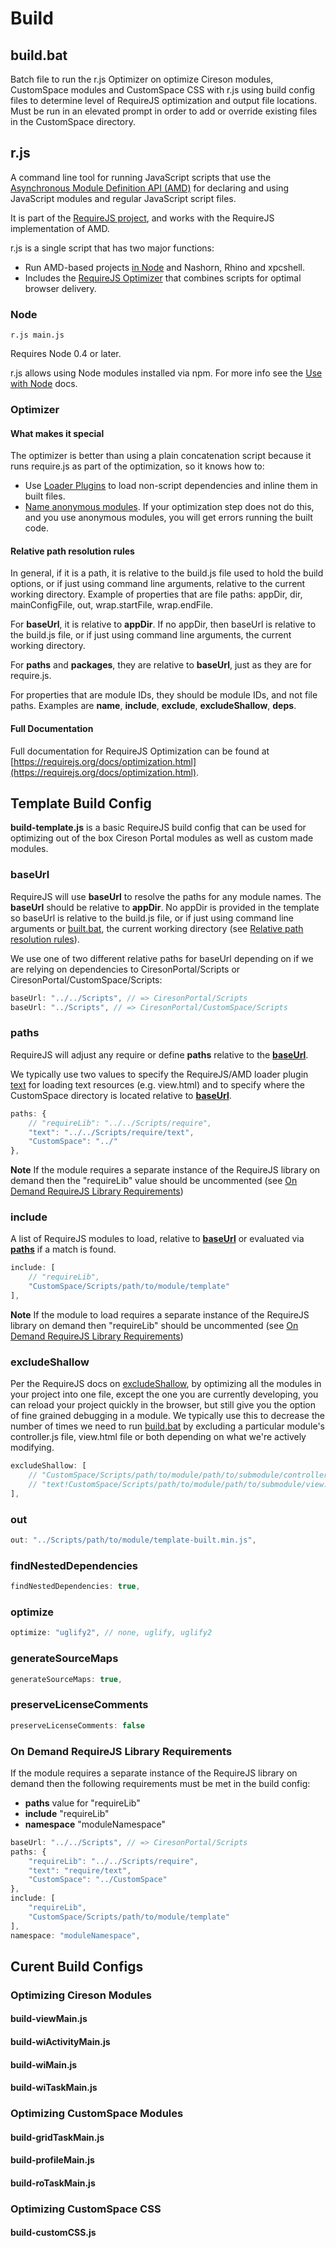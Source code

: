 
# Build

## build.bat

Batch file to run the r.js Optimizer on optimize Cireson modules, CustomSpace modules and CustomSpace CSS with r.js using build config files to determine level of RequireJS optimization and output file locations.
Must be run in an elevated prompt in order to add or override existing files in the CustomSpace directory.

## r.js

A command line tool for running JavaScript scripts that use the
[Asynchronous Module Definition API (AMD)](https://github.com/amdjs/amdjs-api/blob/master/AMD.md)
for declaring and using JavaScript modules and regular JavaScript script files.

It is part of the [RequireJS project](http://requirejs.org), and works with
the RequireJS implementation of AMD.

r.js is a single script that has two major functions:

* Run AMD-based projects [in Node](http://requirejs.org/docs/node.html) and Nashorn, Rhino and xpcshell.
* Includes the [RequireJS Optimizer](http://requirejs.org/docs/optimization.html)
that combines scripts for optimal browser delivery.

### Node

    r.js main.js

Requires Node 0.4 or later.

r.js allows using Node modules installed via npm. For more info see the
[Use with Node](http://requirejs.org/docs/node.html) docs.

### Optimizer

#### What makes it special

The optimizer is better than using a plain concatenation script because it runs
require.js as part of the optimization, so it knows how to:

* Use [Loader Plugins](http://requirejs.org/docs/plugins.html) to load non-script
dependencies and inline them in built files.
* [Name anonymous modules](http://requirejs.org/docs/api.html#modulename).
If your optimization step does not do this, and you use anonymous modules, you
will get errors running the built code.

#### Relative path resolution rules

In general, if it is a path, it is relative to the build.js file used to hold the build options, or if just using command line arguments, relative to the current working directory. Example of properties that are file paths: appDir, dir, mainConfigFile, out, wrap.startFile, wrap.endFile.

For **baseUrl**, it is relative to **appDir**. If no appDir, then baseUrl is relative to the build.js file, or if just using command line arguments, the current working directory.

For **paths** and **packages**, they are relative to **baseUrl**, just as they are for require.js.

For properties that are module IDs, they should be module IDs, and not file paths. Examples are **name**, **include**, **exclude**, **excludeShallow**, **deps**.

#### Full Documentation

Full documentation for RequireJS Optimization can be found at [https://requirejs.org/docs/optimization.html](https://requirejs.org/docs/optimization.html).

## Template Build Config

**build-template.js** is a basic RequireJS build config that can be used for optimizing out of the box Cireson Portal modules as well as custom made modules. 

### baseUrl

RequireJS will use **baseUrl** to resolve the paths for any module names. The **baseUrl** should be relative to **appDir**.  No appDir is provided in the template so baseUrl is relative to the build.js file, or if just using command line arguments or [built.bat](#build), the current working directory (see [Relative path resolution rules](#relative-path-resolution-rules)).  

We use one of two different relative paths for baseUrl depending on if we are relying on dependencies to CiresonPortal/Scripts or CiresonPortal/CustomSpace/Scripts:
```javascript
baseUrl: "../../Scripts", // => CiresonPortal/Scripts
baseUrl: "../Scripts", // => CiresonPortal/CustomSpace/Scripts
```

### paths

RequireJS will adjust any require or define **paths** relative to the [**baseUrl**](#baseurl). 

We typically use two values to specify the RequireJS/AMD loader plugin [text](https://github.com/requirejs/text) for loading text resources (e.g. view.html) and to specify where the CustomSpace directory is located relative to [**baseUrl**](#baseurl).
```javascript
paths: {
    // "requireLib": "../../Scripts/require",
    "text": "../../Scripts/require/text",
    "CustomSpace": "../"
},
```
**Note** If the module requires a separate instance of the RequireJS library on demand then the "requireLib" value should be uncommented (see [On Demand RequireJS Library Requirements](#on-demand-requirejs-library-requirements))
### include
A list of RequireJS modules to load, relative to [**baseUrl**](#baseurl) or  evaluated via [**paths**](#paths) if a match is found.
```javascript
include: [
    // "requireLib",
    "CustomSpace/Scripts/path/to/module/template"
],
```
**Note** If the module to load requires a separate instance of the RequireJS library on demand then "requireLib" should be uncommented (see [On Demand RequireJS Library Requirements](#on-demand-requirejs-library-requirements))

### excludeShallow

Per the RequireJS docs on [excludeShallow](https://requirejs.org/docs/optimization.html#shallow), by optimizing all the modules in your project into one file, except the one you are currently developing, you can reload your project quickly in the browser, but still give you the option of fine grained debugging in a module.  We typically use this to decrease the number of times we need to run [build.bat](#built) by excluding a particular module's controller.js file, view.html file or both depending  on what we're actively modifying.
```javascript
excludeShallow: [ 
    // "CustomSpace/Scripts/path/to/module/path/to/submodule/controller",
    // "text!CustomSpace/Scripts/path/to/module/path/to/submodule/view.html"
],
```

### out

```javascript
out: "../Scripts/path/to/module/template-built.min.js",
```

### findNestedDependencies

```javascript
findNestedDependencies: true,
```

### optimize

```javascript
optimize: "uglify2", // none, uglify, uglify2
```

### generateSourceMaps

```javascript
generateSourceMaps: true,
```


### preserveLicenseComments

```javascript
preserveLicenseComments: false
```


### On Demand RequireJS Library Requirements
If the module requires a separate instance of the RequireJS library on demand then the following requirements must be met in the build config:
* **paths** value for "requireLib" 
* **include** "requireLib"
* **namespace** "moduleNamespace"
```javascript
baseUrl: "../../Scripts", // => CiresonPortal/Scripts
paths: {
    "requireLib": "../../Scripts/require",
    "text": "require/text",
    "CustomSpace": "../CustomSpace"
},
include: [
    "requireLib",
    "CustomSpace/Scripts/path/to/module/template"
],
namespace: "moduleNamespace",
```

## Curent Build Configs

### Optimizing Cireson Modules

#### build-viewMain.js

#### build-wiActivityMain.js

#### build-wiMain.js

#### build-wiTaskMain.js

### Optimizing CustomSpace Modules

#### build-gridTaskMain.js

#### build-profileMain.js

#### build-roTaskMain.js

### Optimizing CustomSpace CSS

#### build-customCSS.js
